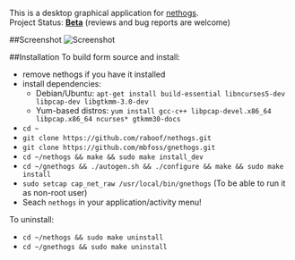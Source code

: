 This is a desktop graphical application for [nethogs](https://github.com/raboof/nethogs).    
Project Status: [__Beta__](https://en.wikipedia.org/wiki/Software_release_life_cycle#Beta) (reviews and bug reports are welcome)

##Screenshot
![Screenshot](https://cloud.githubusercontent.com/assets/6733770/16925237/a1363dd0-4cf9-11e6-81aa-83a52e72c549.png)

##Installation
To build form source and install:
* remove nethogs if you have it installed
* install dependencies:
  * Debian/Ubuntu: `apt-get install build-essential libncurses5-dev libpcap-dev libgtkmm-3.0-dev`
  * Yum-based distros: `yum install gcc-c++ libpcap-devel.x86_64 libpcap.x86_64 ncurses* gtkmm30-docs`
* `cd ~`
* `git clone https://github.com/raboof/nethogs.git`
* `git clone https://github.com/mbfoss/gnethogs.git`
* `cd ~/nethogs && make && sudo make install_dev`
* `cd ~/gnethogs && ./autogen.sh && ./configure && make && sudo make install`
* `sudo setcap cap_net_raw /usr/local/bin/gnethogs` (To be able to run it as non-root user)
* Seach `nethogs` in your application/activity menu!

To uninstall:
* `cd ~/nethogs && sudo make uninstall`
* `cd ~/gnethogs && sudo make uninstall`

